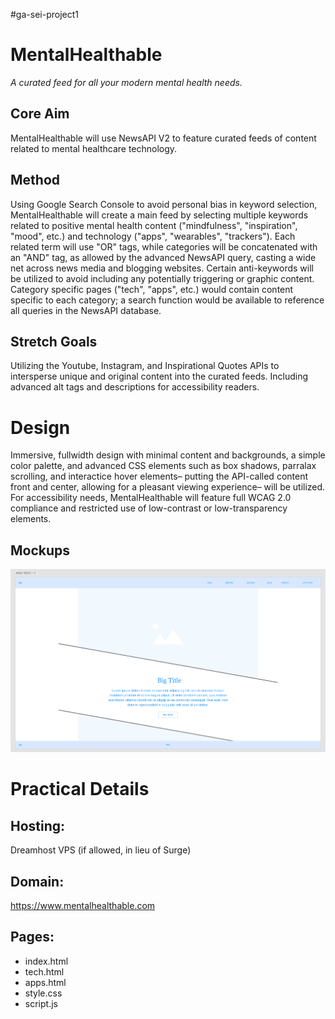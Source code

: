 #ga-sei-project1

<h1>MentalHealthable</h1>

<em>A curated feed for all your modern mental health needs.</em>
  
  <h2>Core Aim</h2>
  
  MentalHealthable will use NewsAPI V2 to feature curated feeds of content related to mental healthcare technology. 
  
  <h2>Method</h2>
  Using Google Search Console to avoid personal bias in keyword selection, MentalHealthable will create a main feed by selecting multiple keywords related to positive mental health content ("mindfulness", "inspiration", "mood", etc.) and technology ("apps", "wearables", "trackers"). Each related term will use "OR" tags, while categories will be concatenated with an "AND" tag, as allowed by the advanced NewsAPI query, casting a wide net across news media and blogging websites. Certain anti-keywords will be utilized to avoid including any potentially triggering or graphic content. Category specific pages ("tech", "apps", etc.) would contain content specific to each category; a search function would be available to reference all queries in the NewsAPI database.
  
  <h2>Stretch Goals</h2>
  Utilizing the Youtube, Instagram, and Inspirational Quotes APIs to intersperse unique and original content into the curated feeds. Including advanced alt tags and descriptions for accessibility readers. 

<br>

<h1>Design</h1>
  
  Immersive, fullwidth design with minimal content and backgrounds, a simple color palette, and advanced CSS elements such as box shadows, parralax scrolling, and interactice hover elements– putting the API-called content front and center, allowing for a pleasant viewing experience– will be utilized. For accessibility needs, MentalHealthable will feature full WCAG 2.0 compliance and restricted use of low-contrast or low-transparency elements.

  <h2>Mockups</h2>

  <img src="mockup-desktop.png">

<br>

<h1>Practical Details</h1>
  
  <h2>Hosting:</h2>
  
  Dreamhost VPS (if allowed, in lieu of Surge)
  
  <h2>Domain:</h2>
  
  https://www.mentalhealthable.com
  
  <h2>Pages:</h2>
  
  <ul>
  <li>index.html</li>
  <li>tech.html</li>
  <li>apps.html</li>
  <li>style.css</li>
  <li>script.js</li>
  </ul>

